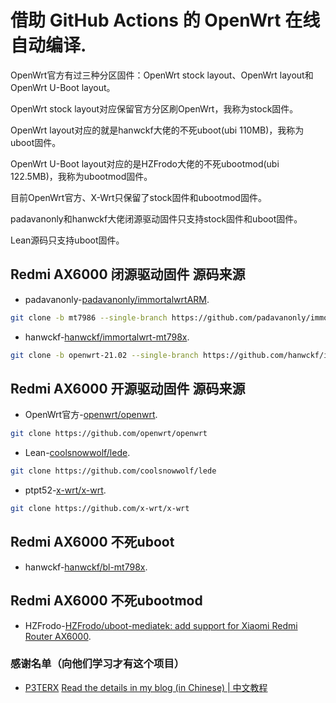 # 借助 GitHub Actions 的 OpenWrt 在线自动编译.

OpenWrt官方有过三种分区固件：OpenWrt stock layout、OpenWrt layout和OpenWrt U-Boot layout。

OpenWrt stock layout对应保留官方分区刷OpenWrt，我称为stock固件。

OpenWrt layout对应的就是hanwckf大佬的不死uboot(ubi 110MB)，我称为uboot固件。

OpenWrt U-Boot layout对应的是HZFrodo大佬的不死ubootmod(ubi 122.5MB)，我称为ubootmod固件。


目前OpenWrt官方、X-Wrt只保留了stock固件和ubootmod固件。

padavanonly和hanwckf大佬闭源驱动固件只支持stock固件和uboot固件。

Lean源码只支持uboot固件。

## Redmi AX6000 闭源驱动固件 源码来源
- padavanonly-[padavanonly/immortalwrtARM](https://github.com/padavanonly/immortalwrtARM/tree/mt7986).
```bash
git clone -b mt7986 --single-branch https://github.com/padavanonly/immortalwrtARM
```
- hanwckf-[hanwckf/immortalwrt-mt798x](https://github.com/hanwckf/immortalwrt-mt798x).
```bash
git clone -b openwrt-21.02 --single-branch https://github.com/hanwckf/immortalwrt-mt798x
```

## Redmi AX6000 开源驱动固件 源码来源
- OpenWrt官方-[openwrt/openwrt](https://github.com/openwrt/openwrt).
```bash
git clone https://github.com/openwrt/openwrt
```
- Lean-[coolsnowwolf/lede](https://github.com/coolsnowwolf/lede).
```bash
git clone https://github.com/coolsnowwolf/lede
```
- ptpt52-[x-wrt/x-wrt](https://github.com/x-wrt/x-wrt).
```bash
git clone https://github.com/x-wrt/x-wrt
```

## Redmi AX6000 不死uboot
- hanwckf-[hanwckf/bl-mt798x](https://github.com/hanwckf/bl-mt798x).

## Redmi AX6000 不死ubootmod
- HZFrodo-[HZFrodo/uboot-mediatek: add support for Xiaomi Redmi Router AX6000](https://github.com/openwrt/openwrt/commit/1613e3340b829ea9aa6da954bf0ff98214b71751).


### 感谢名单（向他们学习才有这个项目）
- [P3TERX](https://github.com/P3TERX/Actions-OpenWrt)
[Read the details in my blog (in Chinese) | 中文教程](https://p3terx.com/archives/build-openwrt-with-github-actions.html)
